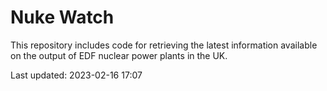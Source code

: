 # Nuke Watch

This repository includes code for retrieving the latest information available on the output of EDF nuclear power plants in the UK.

Last updated: 2023-02-16 17:07